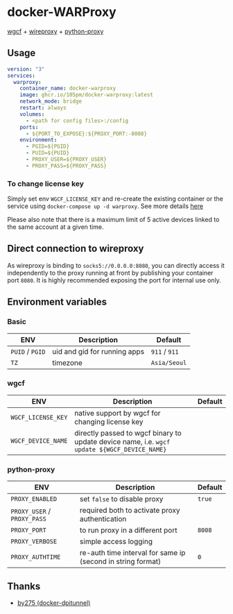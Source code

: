 # docker-WARProxy

[wgcf](https://github.com/ViRb3/wgcf) + [wireproxy](https://github.com/pufferffish/wireproxy) + [python-proxy](https://github.com/qwj/python-proxy)

## Usage

```yaml
version: "3"
services:
  warproxy:
    container_name: docker-warproxy
    image: ghcr.io/105pm/docker-warproxy:latest
    network_mode: bridge
    restart: always
    volumes:
      - <path for config files>:/config
    ports:
      - ${PORT_TO_EXPOSE}:${PROXY_PORT:-8008}
    environment:
      - PGID=${PGID}
      - PUID=${PUID}
      - PROXY_USER=${PROXY_USER}
      - PROXY_PASS=${PROXY_PASS}
```

### To change license key

Simply set env `WGCF_LICENSE_KEY` and re-create the existing container or the service using `docker-compose up -d warproxy`. See more details [here](https://github.com/ViRb3/wgcf#change-license-key)

Please also note that there is a maximum limit of 5 active devices linked to the same account at a given time.

## Direct connection to wireproxy

As wireproxy is binding to `socks5://0.0.0.0:8080`, you can directly access it independently to the proxy running at front by publishing your container port `8080`. It is highly recommended exposing the port for internal use only.

## Environment variables

### Basic

| ENV  | Description  | Default  |
|---|---|---|
| `PUID` / `PGID`  | uid and gid for running apps  | `911` / `911`  |
| `TZ`  | timezone  | `Asia/Seoul`  |

### wgcf

| ENV  | Description  | Default  |
|---|---|---|
| `WGCF_LICENSE_KEY` | native support by wgcf for changing license key | |
| `WGCF_DEVICE_NAME` | directly passed to wgcf binary to update device name, i.e. `wgcf update ${WGCF_DEVICE_NAME}` | |

### python-proxy

| ENV  | Description  | Default  |
|---|---|---|
| `PROXY_ENABLED`  | set `false` to disable proxy | `true` |
| `PROXY_USER` / `PROXY_PASS`  | required both to activate proxy authentication   |  |
| `PROXY_PORT`  | to run proxy in a different port  | `8008` |
| `PROXY_VERBOSE`  | simple access logging  |  |
| `PROXY_AUTHTIME`  | re-auth time interval for same ip (second in string format)  | `0` |

## Thanks

* [by275 (docker-dpitunnel)](https://github.com/by275/docker-dpitunnel)
